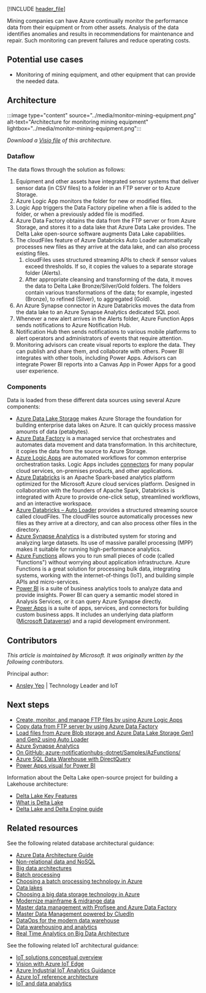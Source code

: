 [!INCLUDE [header_file](../../../includes/sol-idea-header.md)]

Mining companies can have Azure continually monitor the performance data from their equipment or from other assets. Analysis of the data identifies anomalies and results in recommendations for maintenance and repair. Such monitoring can prevent failures and reduce operating costs.

## Potential use cases

- Monitoring of mining equipment, and other equipment that can provide the needed data.

## Architecture

:::image type="content" source="../media/monitor-mining-equipment.png" alt-text="Architecture for monitoring mining equipment" lightbox="../media/monitor-mining-equipment.png":::

*Download a [Visio file](https://arch-center.azureedge.net/US-1816419-PR-2777-monitor-mining-equipment.vsdx) of this architecture.*

### Dataflow

The data flows through the solution as follows:

1. Equipment and other assets have integrated sensor systems that deliver sensor data (in CSV files) to a folder in an FTP server or to Azure Storage.
1. Azure Logic App monitors the folder for new or modified files.
1. Logic App triggers the Data Factory pipeline when a file is added to the folder, or when a previously added file is modified.
1. Azure Data Factory obtains the data from the FTP server or from Azure Storage, and stores it to a data lake that Azure Data Lake provides. The Delta Lake open-source software augments Data Lake capabilities.
1. The cloudFiles feature of Azure Databricks Auto Loader automatically processes new files as they arrive at the data lake, and can also process existing files.
   1. cloudFiles uses structured streaming APIs to check if sensor values exceed thresholds. If so, it copies the values to a separate storage folder (Alerts).
   1. After appropriate cleansing and transforming of the data, it moves the data to Delta Lake Bronze/Silver/Gold folders. The folders contain various transformations of the data; for example, ingested (Bronze), to refined (Silver), to aggregated (Gold).
1. An Azure Synapse connector in Azure Databricks moves the data from the data lake to an Azure Synapse Analytics dedicated SQL pool.
1. Whenever a new alert arrives in the Alerts folder, Azure Function Apps sends notifications to Azure Notification Hub.
1. Notification Hub then sends notifications to various mobile platforms to alert operators and administrators of events that require attention.
1. Monitoring advisors can create visual reports to explore the data. They can publish and share them, and collaborate with others. Power BI integrates with other tools, including Power Apps. Advisors can integrate Power BI reports into a Canvas App in Power Apps for a good user experience.

### Components

Data is loaded from these different data sources using several Azure components:

- [Azure Data Lake Storage](https://azure.microsoft.com/services/storage/data-lake-storage) makes Azure Storage the foundation for building enterprise data lakes on Azure. It can quickly process massive amounts of data (petabytes).
- [Azure Data Factory](https://azure.microsoft.com/services/data-factory) is a managed service that orchestrates and automates data movement and data transformation. In this architecture, it copies the data from the source to Azure Storage.
- [Azure Logic Apps](https://azure.microsoft.com/services/logic-apps) are automated workflows for common enterprise orchestration tasks. Logic Apps includes [connectors](/connectors/) for many popular cloud services, on-premises products, and other applications.
- [Azure Databricks](https://azure.microsoft.com/services/databricks) is an Apache Spark-based analytics platform optimized for the Microsoft Azure cloud services platform. Designed in collaboration with the founders of Apache Spark, Databricks is integrated with Azure to provide one-click setup, streamlined workflows, and an interactive workspace.
- [Azure Databricks – Auto Loader](/azure/databricks/spark/latest/structured-streaming/auto-loader) provides a structured streaming source called cloudFiles. The cloudFiles source automatically processes new files as they arrive at a directory, and can also process other files in the directory.
- [Azure Synapse Analytics](https://azure.microsoft.com/services/synapse-analytics) is a distributed system for storing and analyzing large datasets. Its use of massive parallel processing (MPP) makes it suitable for running high-performance analytics.
- [Azure Functions](https://azure.microsoft.com/services/functions) allows you to run small pieces of code (called "functions") without worrying about application infrastructure. Azure Functions is a great solution for processing bulk data, integrating systems, working with the internet-of-things (IoT), and building simple APIs and micro-services.
- [Power BI](/power-bi/) is a suite of business analytics tools to analyze data and provide insights. Power BI can query a semantic model stored in Analysis Services, or it can query Azure Synapse directly.
- [Power Apps](/powerapps/powerapps-overview) is a suite of apps, services, and connectors for building custom business apps. It includes an underlying data platform ([Microsoft Dataverse](/powerapps/maker/data-platform/data-platform-intro)) and a rapid development environment.

## Contributors

*This article is maintained by Microsoft. It was originally written by the following contributors.*

Principal author:

* [Ansley Yeo](https://www.linkedin.com/in/ansleyyeo) | Technology Leader and IoT

## Next steps

- [Create, monitor, and manage FTP files by using Azure Logic Apps](/azure/connectors/connectors-create-api-ftp)
- [Copy data from FTP server by using Azure Data Factory](/azure/data-factory/connector-ftp)
- [Load files from Azure Blob storage and Azure Data Lake Storage Gen1 and Gen2 using Auto Loader](/azure/databricks/spark/latest/structured-streaming/auto-loader)
- [Azure Synapse Analytics](/azure/databricks/data/data-sources/azure/synapse-analytics)
- [On GitHub: azure-notificationhubs-dotnet/Samples/AzFunctions/
](https://github.com/Azure/azure-notificationhubs-dotnet/tree/main/Samples/AzFunctions)
- [Azure SQL Data Warehouse with DirectQuery](/power-bi/connect-data/service-azure-sql-data-warehouse-with-direct-connect)
- [Power Apps visual for Power BI](/powerapps/maker/canvas-apps/powerapps-custom-visual)

Information about the Delta Lake open-source project for building a Lakehouse architecture:

- [Delta Lake Key Features](https://delta.io)
- [What is Delta Lake](/azure/synapse-analytics/spark/apache-spark-what-is-delta-lake)
- [Delta Lake and Delta Engine guide](/azure/databricks/delta)

## Related resources

See the following related database architectural guidance:

- [Azure Data Architecture Guide](../../data-guide/index.md)
- [Non-relational data and NoSQL](../../data-guide/big-data/non-relational-data.yml)
- [Big data architectures](../../data-guide/big-data/index.yml)
- [Batch processing](../../data-guide/big-data/batch-processing.yml)
- [Choosing a batch processing technology in Azure](../../data-guide/technology-choices/batch-processing.md)
- [Data lakes](../../data-guide/scenarios/data-lake.md)
- [Choosing a big data storage technology in Azure](../../data-guide/technology-choices/data-storage.md)
- [Modernize mainframe & midrange data](../../reference-architectures/migration/modernize-mainframe-data-to-azure.yml)
- [Master data management with Profisee and Azure Data Factory](../../reference-architectures/data/profisee-master-data-management-data-factory.yml)
- [Master Data Management powered by CluedIn](../../reference-architectures/data/cluedin.yml)
- [DataOps for the modern data warehouse](../../example-scenario/data-warehouse/dataops-mdw.yml)
- [Data warehousing and analytics](../../example-scenario/data/data-warehouse.yml)
- [Real Time Analytics on Big Data Architecture](./real-time-analytics.yml)

See the following related IoT architectural guidance:

- [IoT solutions conceptual overview](../../example-scenario/data/big-data-with-iot.yml)
- [Vision with Azure IoT Edge](../../guide/iot-edge-vision/index.md)
- [Azure Industrial IoT Analytics Guidance](../../guide/iiot-guidance/iiot-architecture.yml)
- [Azure IoT reference architecture](../../reference-architectures/iot.yml)
- [IoT and data analytics](../../example-scenario/data/big-data-with-iot.yml)
